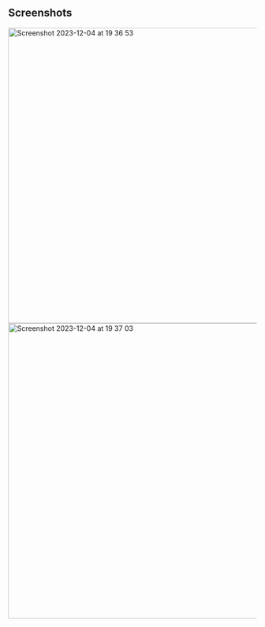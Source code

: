 Screenshots
---------------------

<img width="600" alt="Screenshot 2023-12-04 at 19 36 53" src="https://github.com/adriiiiiix/letter/assets/88784785/59b0e44d-8fc3-4bdd-ae50-c5a36640ab0d">
<img width="600" alt="Screenshot 2023-12-04 at 19 37 03" src="https://github.com/adriiiiiix/letter/assets/88784785/30958831-ff73-4f0d-8c50-b26e1eb626a3">


